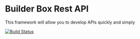 # Builder Box Rest API
This framework will allow you to develop APIs quickly and simply

[![Build Status](https://travis-ci.org/ElMijo/builder-box-rest-api.svg?branch=master)](https://travis-ci.org/ElMijo/builder-box-rest-api)
